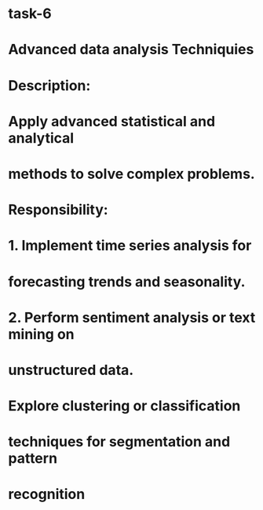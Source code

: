 # task-6
# Advanced data analysis Techniquies
# Description:  
# Apply advanced statistical and analytical 
# methods to solve complex problems. 
# Responsibility: 
# 1. Implement time series analysis for 
# forecasting trends and seasonality. 
# 2. Perform sentiment analysis or text mining on 
# unstructured data. 
# Explore clustering or classification 
# techniques for segmentation and pattern 
# recognition
